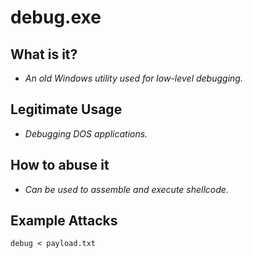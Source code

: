 # debug.exe
## What is it?
- *An old Windows utility used for low-level debugging.*

## Legitimate Usage
- *Debugging DOS applications.*

## How to abuse it
- *Can be used to assemble and execute shellcode.*

## Example Attacks
```
debug < payload.txt
```
